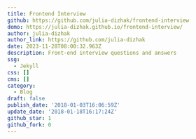 ```yaml
---
title: Frontend Interview
github: https://github.com/julia-dizhak/frontend-interview
demo: https://julia-dizhak.github.io/frontend-interview/
author: julia-dizhak
author_link: https://github.com/julia-dizhak
date: 2023-11-28T08:00:32.963Z
description: Front-end interview questions and answers
ssg:
  - Jekyll
css: []
cms: []
category:
  - Blog
draft: false
publish_date: '2018-01-03T16:06:59Z'
update_date: '2018-01-18T16:17:24Z'
github_star: 1
github_fork: 0
---
```

